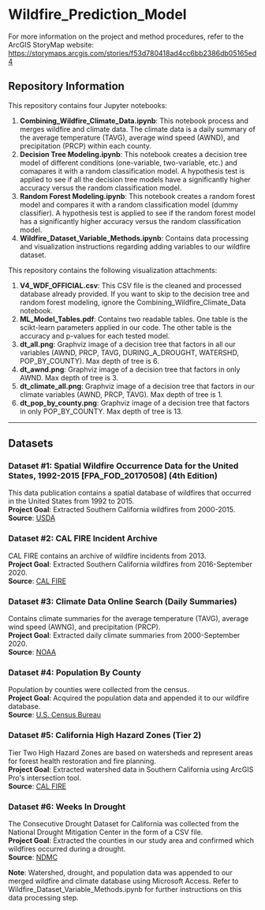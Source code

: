 # Wildfire_Prediction_Model
For more information on the project and method procedures, refer to the ArcGIS StoryMap website: https://storymaps.arcgis.com/stories/f53d780418ad4cc6bb2386db05165ed4
## Repository Information
This repository contains four Jupyter notebooks:
1. **Combining_Wildfire_Climate_Data.ipynb**: This notebook process and merges wildfire and climate data. The climate data is a daily summary of the average temperature (TAVG), average wind speed (AWND), and precipitation (PRCP) within each county.
2. **Decision Tree Modeling.ipynb**: This notebook creates a decision tree model of different conditions (one-variable, two-variable, etc.) and comapares it with a random classification model. A hypothesis test is applied to see if all the decision tree models have a significantly higher accuracy versus the random classification model.
3. **Random Forest Modeling.ipynb**: This notebook creates a random forest model and compares it with a random classification model (dummy classifier). A hypothesis test is applied to see if the random forest model has a significantly higher accuracy versus the random classification model.
4. **Wildfire_Dataset_Variable_Methods.ipynb**: Contains data processing and visualization instructions regarding adding variables to our wildfire dataset.

This repository contains the following visualization attachments:
1. **V4_WDF_OFFICIAL.csv**: This CSV file is the cleaned and processed database already provided. If you want to skip to the decision tree and random forest modeling, ignore the Combining_Wildfire_Climate_Data notebook.
2. **ML_Model_Tables.pdf**: Contains two readable tables. One table is the scikt-learn parameters applied in our code. The other table is the accuracy and p-values for each tested model.
3. **dt_all.png**: Graphviz image of a decision tree that factors in all our variables (AWND, PRCP, TAVG, DURING_A_DROUGHT, WATERSHD, POP_BY_COUNTY). Max depth of tree is 6.
4. **dt_awnd.png**: Graphviz image of a decision tree that factors in only AWND. Max depth of tree is 3.
5. **dt_climate_all.png**: Graphviz image of a decision tree that factors in our climate variables (AWND, PRCP, TAVG). Max depth of tree is 1.
6. **dt_pop_by_county.png**: Graphviz image of a decision tree that factors in only POP_BY_COUNTY. Max depth of tree is 13.
***
## Datasets
### Dataset #1: Spatial Wildfire Occurrence Data for the United States, 1992-2015 [FPA_FOD_20170508] (4th Edition)
This data publication contains a spatial database of wildfires that occurred in the United States from 1992 to 2015.<br>
**Project Goal**: Extracted Southern California wildfires from 2000-2015.<br>
**Source**: [USDA](https://www.fs.usda.gov/rds/archive/catalog/RDS-2013-0009.4)
### Dataset #2: CAL FIRE Incident Archive
CAL FIRE contains an archive of wildfire incidents from 2013. <br>
**Project Goal**: Extracted Southern California wildfires from 2016-September 2020.<br>
**Source**: [CAL FIRE](https://www.fire.ca.gov/incidents/)
### Dataset #3: Climate Data Online Search (Daily Summaries)
Contains climate summaries for the average temperature (TAVG), average wind speed (AWNG), and precipitation (PRCP).<br>
**Project Goal**: Extracted daily climate summaries from 2000-September 2020.<br>
**Source**: [NOAA](https://www.ncdc.noaa.gov/cdo-web/search)
### Dataset #4: Population By County
Population by counties were collected from the census.<br>
**Project Goal**: Acquired the population data and appended it to our wildfire database.<br>
**Source**: [U.S. Census Bureau](https://www.census.gov/data/)
### Dataset #5: California High Hazard Zones (Tier 2)
Tier Two High Hazard Zones are based on watersheds and represent areas for forest health restoration and fire planning.<br>
**Project Goal**: Extracted watershed data in Southern California using ArcGIS Pro's intersection tool.<br>
**Source**: [CAL FIRE](https://www.arcgis.com/home/item.html?id=e50b7577426c4367a518b80b38e9b5d8)
### Dataset #6: Weeks In Drought
The Consecutive Drought Dataset for California was collected from the National Drought Mitigation Center in the form of a CSV file.<br>
**Project Goal**: Extracted the counties in our study area and confirmed which wildfires occurred during a drought.<br>
**Source**: [NDMC](https://droughtmonitor.unl.edu/Data/DataDownload/WeeksInDrought.aspx)

**Note**: Watershed, drought, and population data was appended to our merged wildfire and climate database using Microsoft Access. Refer to Wildfire_Dataset_Variable_Methods.ipynb for further instructions on this data processing step.
